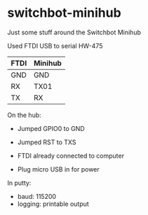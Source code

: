 # switchbot-minihub

Just some stuff around the Switchbot Minihub

Used FTDI USB to serial HW-475

| FTDI | Minihub |
-------- |----------
| GND  | GND |
| RX | TX01 |
| TX | RX |

On the hub:
- Jumped GPIO0 to GND
- Jumped RST to TXS

- FTDI already connected to computer
- Plug micro USB in for power

In putty:
- baud: 115200
- logging: printable output
